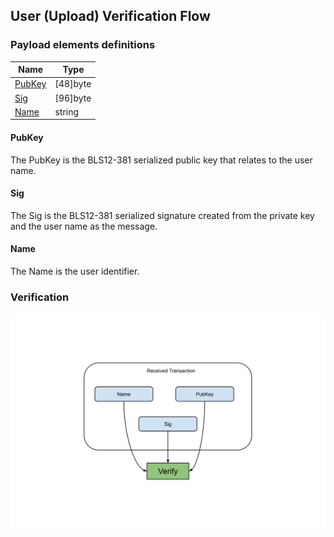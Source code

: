 User (Upload) Verification Flow
--------------

### Payload elements definitions

Name | Type 
--- | --- 
[PubKey](#pubkey) | [48]byte
[Sig](#sig) | [96]byte 
[Name](#name) | string 

#### PubKey

The PubKey is the BLS12-381 serialized public key that relates to the user name.

#### Sig

The Sig is the BLS12-381 serialized signature created from the private key and the user name as the message.

#### Name

The Name is the user identifier.

### Verification

[![alt](../img/user/user-create.svg)](../img/user/user-create.svg?raw=true&sanitize=true)
